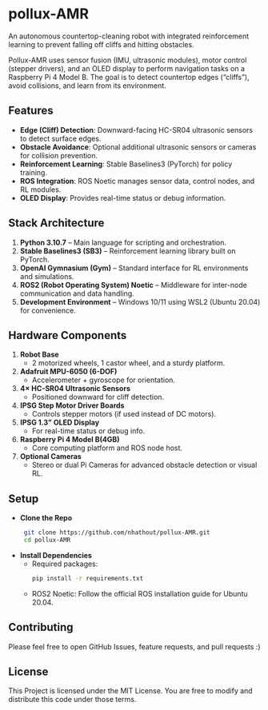 # pollux-AMR
An autonomous countertop-cleaning robot with integrated reinforcement learning to prevent falling off cliffs and hitting obstacles.

Pollux-AMR uses sensor fusion (IMU, ultrasonic modules), motor control (stepper drivers), and an OLED display to perform navigation tasks on a Raspberry Pi 4 Model B. The goal is to detect countertop edges (“cliffs”), avoid collisions, and learn from its environment.

## Features
- **Edge (Cliff) Detection**: Downward-facing HC-SR04 ultrasonic sensors to detect surface edges.  
- **Obstacle Avoidance**: Optional additional ultrasonic sensors or cameras for collision prevention.  
- **Reinforcement Learning**: Stable Baselines3 (PyTorch) for policy training.  
- **ROS Integration**: ROS Noetic manages sensor data, control nodes, and RL modules.  
- **OLED Display**: Provides real-time status or debug information.

## Stack Architecture
1. **Python 3.10.7** – Main language for scripting and orchestration.  
2. **Stable Baselines3 (SB3)** – Reinforcement learning library built on PyTorch.  
3. **OpenAI Gymnasium (Gym)** – Standard interface for RL environments and simulations.  
4. **ROS2 (Robot Operating System) Noetic** – Middleware for inter-node communication and data handling.  
5. **Development Environment** – Windows 10/11 using WSL2 (Ubuntu 20.04) for convenience.

## Hardware Components
1. **Robot Base**  
   - 2 motorized wheels, 1 castor wheel, and a sturdy platform.  
2. **Adafruit MPU-6050 (6-DOF)**  
   - Accelerometer + gyroscope for orientation.  
3. **4× HC-SR04 Ultrasonic Sensors**  
   - Positioned downward for cliff detection.  
4. **IPSG Step Motor Driver Boards**  
   - Controls stepper motors (if used instead of DC motors).  
5. **IPSG 1.3" OLED Display**  
   - For real-time status or debug info.  
6. **Raspberry Pi 4 Model B(4GB)**  
   - Core computing platform and ROS node host.  
7. **Optional Cameras**  
   - Stereo or dual Pi Cameras for advanced obstacle detection or visual RL.

## Setup
- **Clone the Repo**
  ```bash
   git clone https://github.com/nhathout/pollux-AMR.git
   cd pollux-AMR
  ```
- **Install Dependencies**
  - Required packages:
    ```bash
    pip install -r requirements.txt
    ```
  - ROS2 Noetic: Follow the official ROS installation guide for Ubuntu 20.04.

## Contributing
Please feel free to open GitHub Issues, feature requests, and pull requests :)

## License 
This Project is licensed under the MIT License. You are free to modify and distribute this code under those terms.
